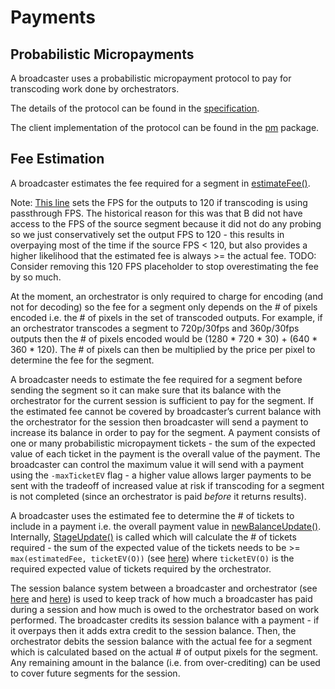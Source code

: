 # Payments

## Probabilistic Micropayments

A broadcaster uses a probabilistic micropayment protocol to pay for transcoding work done by orchestrators.

The details of the protocol can be found in the [specification](https://github.com/livepeer/wiki/blob/master/spec/streamflow/pm.md).

The client implementation of the protocol can be found in the [pm](https://github.com/livepeer/go-livepeer/tree/master/pm) package.

## Fee Estimation

A broadcaster estimates the fee required for a segment in [estimateFee()](https://github.com/livepeer/go-livepeer/blob/731f6a5954e3ea190b9c5f0139491aa31e854a0a/server/segment_rpc.go#L692).

Note: [This line](https://github.com/livepeer/go-livepeer/blob/8bf42baf3b363a03ee432dd1e9676e552e59f12c/server/segment_rpc.go#L709) sets the FPS for the outputs to 120 if transcoding is using passthrough FPS. The historical reason for this was that B did not have access to the FPS of the source segment because it did not do any probing so we just conservatively set the output FPS to 120 - this results in overpaying most of the time if the source FPS < 120, but also provides a higher likelihood that the estimated fee is always >= the actual fee. TODO: Consider removing this 120 FPS placeholder to stop overestimating the fee by so much.

At the moment, an orchestrator is only required to charge for encoding (and not for decoding) so the fee for a segment only depends on the # of pixels encoded i.e. the # of pixels in the set of transcoded outputs. For example, if an orchestrator transcodes a segment to 720p/30fps and 360p/30fps outputs then the # of pixels encoded would be (1280 * 720 * 30) + (640 * 360 * 120). The # of pixels can then be multiplied by the price per pixel to determine the fee for the segment.

A broadcaster needs to estimate the fee required for a segment before sending the segment so it can make sure that its balance with the orchestrator for the current session is sufficient to pay for the segment. If the estimated fee cannot be covered by broadcaster’s current balance with the orchestrator for the session then broadcaster will send a payment to increase its balance in order to pay for the segment. A payment consists of one or many probabilistic micropayment tickets - the sum of the expected value of each ticket in the payment is the overall value of the payment. The broadcaster can control the maximum value it will send with a payment using the `-maxTicketEV` flag - a higher value allows larger payments to be sent with the tradeoff of increased value at risk if transcoding for a segment is not completed (since an orchestrator is paid *before* it returns results).

A broadcaster uses the estimated fee to determine the # of tickets to include in a payment i.e. the overall payment value in [newBalanceUpdate()](https://github.com/livepeer/go-livepeer/blob/731f6a5954e3ea190b9c5f0139491aa31e854a0a/server/segment_rpc.go#L730). Internally, [StageUpdate()](https://github.com/livepeer/go-livepeer/blob/731f6a5954e3ea190b9c5f0139491aa31e854a0a/core/accounting.go#L34) is called which will calculate the # of tickets required - the sum of the expected value of the tickets needs to be >= `max(estimatedFee, ticketEV(O))` (see [here](https://github.com/livepeer/go-livepeer/blob/731f6a5954e3ea190b9c5f0139491aa31e854a0a/server/segment_rpc.go#L750)) where `ticketEV(O)` is the required expected value of tickets required by the orchestrator.

The session balance system between a broadcaster and orchestrator (see [here](https://github.com/livepeer/go-livepeer/blob/731f6a5954e3ea190b9c5f0139491aa31e854a0a/server/segment_rpc.go#L222) and [here](https://github.com/livepeer/go-livepeer/blob/731f6a5954e3ea190b9c5f0139491aa31e854a0a/server/segment_rpc.go#L457)) is used to keep track of how much a broadcaster has paid during a session and how much is owed to the orchestrator based on work performed. The broadcaster credits its session balance with a payment - if it overpays then it adds extra credit to the session balance. Then, the orchestrator debits the session balance with the actual fee for a segment which is calculated based on the actual # of output pixels for the segment. Any remaining amount in the balance (i.e. from over-crediting) can be used to cover future segments for the session.
